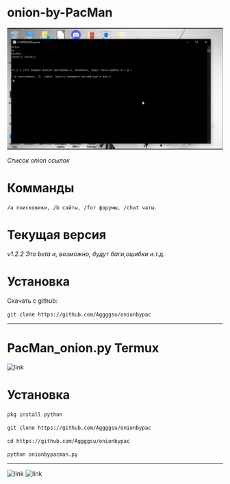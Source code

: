 # onion-by-PacMan

![link](https://github.com/Aggggsu/onion-by-PacMan/blob/main/img/%D0%A1%D0%BD%D0%B8%D0%BC%D0%BE%D0%BA%20%D1%8D%D0%BA%D1%80%D0%B0%D0%BD%D0%B0%20(91).png)

_Список onion ссылок_

# Комманды

`/a поисковики, /b сайты, /for форумы, /chat чаты.`

# Текущая версия 


_v1.2.2 Это beta и, возможно, будут баги,ошибки и.т.д._


# Установка 


Скачать с github:


`git clone https://github.com/Aggggsu/onionbypac`

--------------

# PacMan_onion.py Termux 

![link](https://github.com/Aggggsu/onionbypac/blob/main/img/Screenshot_20220302_093700_com.termux.jpg) 

# Установка 
`pkg install python`

`git clone https://github.com/Aggggsu/onionbypac`

`cd https://github.com/Aggggsu/onionbypac`

`python onionbypacman.py`


------------

![link](https://img.shields.io/github/stars/Aggggsu/onion-by-PacMan?style=social)
![link](https://img.shields.io/github/directory-file-count/Aggggsu/onion-by-PacMan?style=social)
